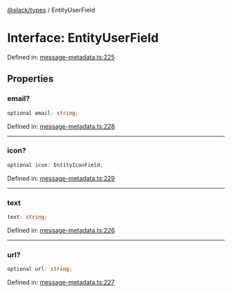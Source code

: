 [@slack/types](../index.md) / EntityUserField

# Interface: EntityUserField

Defined in: [message-metadata.ts:225](https://github.com/slackapi/node-slack-sdk/blob/main/packages/types/src/message-metadata.ts#L225)

## Properties

### email?

```ts
optional email: string;
```

Defined in: [message-metadata.ts:228](https://github.com/slackapi/node-slack-sdk/blob/main/packages/types/src/message-metadata.ts#L228)

***

### icon?

```ts
optional icon: EntityIconField;
```

Defined in: [message-metadata.ts:229](https://github.com/slackapi/node-slack-sdk/blob/main/packages/types/src/message-metadata.ts#L229)

***

### text

```ts
text: string;
```

Defined in: [message-metadata.ts:226](https://github.com/slackapi/node-slack-sdk/blob/main/packages/types/src/message-metadata.ts#L226)

***

### url?

```ts
optional url: string;
```

Defined in: [message-metadata.ts:227](https://github.com/slackapi/node-slack-sdk/blob/main/packages/types/src/message-metadata.ts#L227)
